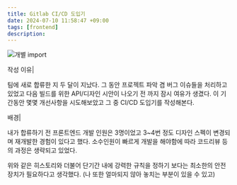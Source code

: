 ```yaml
---
title: Gitlab CI/CD 도입기
date: 2024-07-10 11:58:47 +09:00
tags: [frontend]
description:
---
```


<img src="/gitlab-ci-cd/gitlab.png" alt="개별 import">

작성 이유|

팀에 새로 합류한 지 두 달이 지났다. 그 동안 프로젝트 파악 겸 버그 이슈들을 처리하고 있었고 다음 빌드를 위한 API/디자인 시안이 나오기 전 까지 잠시 여유가 생겼다. 이 기간동안 몇몇 개선사항을 시도해보았고 그 중 CI/CD 도입기를 작성해본다.

배경|

내가 합류하기 전 프론트엔드 개발 인원은 3명이었고 3~4번 정도 디자인 스펙이 변경되며 재개발한 경험이 있다고 했다. 소수인원이 빠르게 개발을 해야함에 따라 코드리뷰 등의 과정은 생략되고 있었다.

위와 같은 히스토리와 더불어 단기간 내에 강력한 규칙을 정하기 보다는 최소한의 안전장치가 필요하다고 생각했다. (나 또한 얼마되지 않아 놓치는 부분이 있을 수 있고)
